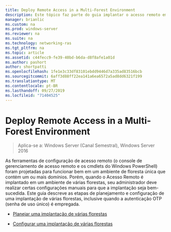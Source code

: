 ```yaml
---
title: Deploy Remote Access in a Multi-Forest Environment
description: Este tópico faz parte do guia implantar o acesso remoto em um ambiente de várias florestas no Windows Server 2016.
manager: brianlic
ms.custom: na
ms.prod: windows-server
ms.reviewer: na
ms.suite: na
ms.technology: networking-ras
ms.tgt_pltfrm: na
ms.topic: article
ms.assetid: c44fecc9-fe39-40bd-b6da-d8f8afe1a01d
ms.author: pashort
author: shortpatti
ms.openlocfilehash: 1fe1e3c33df83101ebdd9446d7a335ad83516bcb
ms.sourcegitcommit: 6aff3d88ff22ea141a6ea6572a5ad8dd6321f199
ms.translationtype: MT
ms.contentlocale: pt-BR
ms.lasthandoff: 09/27/2019
ms.locfileid: "71404525"
---
```

# <a name="deploy-remote-access-in-a-multi-forest-environment"></a>Deploy Remote Access in a Multi-Forest Environment

>Aplica-se a: Windows Server (Canal Semestral), Windows Server 2016

As ferramentas de configuração de acesso remoto (o console de gerenciamento de acesso remoto e os cmdlets do Windows PowerShell) foram projetadas para funcionar bem em um ambiente de floresta única que contém um ou mais domínios. Porém, quando o Acesso Remoto é implantado em um ambiente de várias florestas, seu administrador deve realizar certas configurações manuais para que a implantação seja bem-sucedida. Este guia descreve as etapas de planejamento e configuração de uma implantação de várias florestas, inclusive quando a autenticação OTP (senha de uso único) é empregada.  
  
-   [Planejar uma implantação de várias florestas](Plan-a-Multi-Forest-Deployment.md)  
  
-   [Configurar uma implantação de várias florestas](Configure-a-Multi-Forest-Deployment.md)  
  



